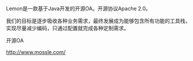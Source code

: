 Lemon是一款基于Java开发的开源OA。开源协议Apache 2.0。

我们的目标是逐步吸收各种业务需求，最终发展成为能够包含所有功能的工具栈，实现尽量减少编码，只通过配置就完成各种定制需求。

开源OA

http://www.mossle.com/
